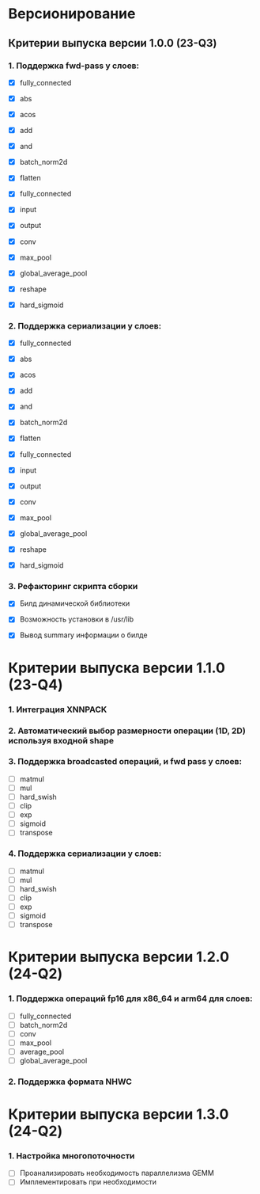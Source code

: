 # Версионирование

## Критерии выпуска версии 1.0.0 (23-Q3)

### 1. Поддержка fwd-pass у слоев:
- [x] fully_connected
- [x] abs
- [x] acos
- [x] add
- [x] and
- [x] batch_norm2d
- [x] flatten
- [x] fully_connected
- [x] input
- [x] output
- [x] conv
- [x] max_pool
- [x] global_average_pool
- [x] reshape
- [x] hard_sigmoid



### 2. Поддержка сериализации у слоев: 
- [x] fully_connected
- [x] abs
- [x] acos
- [x] add
- [x] and
- [x] batch_norm2d
- [x] flatten
- [x] fully_connected
- [x] input
- [x] output
- [x] conv
- [x] max_pool
- [x] global_average_pool
- [x] reshape
- [x] hard_sigmoid




### 3. Рефакторинг скрипта сборки
- [x] Билд динамической библиотеки
- [x] Возможность установки в /usr/lib
- [x] Вывод summary информации о билде


# Критерии выпуска версии 1.1.0 (23-Q4)

### 1. Интеграция XNNPACK

### 2. Автоматический выбор размерности операции (1D, 2D) используя входной shape

### 3. Поддержка broadcasted операций, и fwd pass у слоев: 
- [ ] matmul
- [ ] mul
- [ ] hard_swish
- [ ] clip
- [ ] exp
- [ ] sigmoid
- [ ] transpose

### 4. Поддержка сериализации у слоев: 
- [ ] matmul
- [ ] mul
- [ ] hard_swish
- [ ] clip
- [ ] exp
- [ ] sigmoid
- [ ] transpose

# Критерии выпуска версии 1.2.0 (24-Q2)

### 1. Поддержка операций fp16 для x86_64 и arm64 для слоев:
- [ ] fully_connected
- [ ] batch_norm2d
- [ ] conv
- [ ] max_pool
- [ ] average_pool
- [ ] global_average_pool

### 2. Поддержка формата  NHWC

# Критерии выпуска версии 1.3.0 (24-Q2)

### 1. Настройка многопоточности

- [ ] Проанализировать необходимость параллелизма GEMM
- [ ] Имплементировать при необходимости